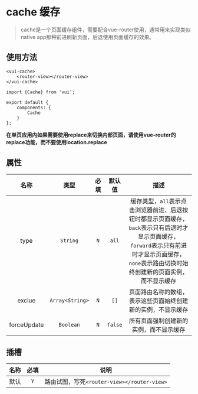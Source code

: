 # cache 缓存

> cache是一个页面缓存组件，需要配合vue-router使用，通常用来实现类似native app那种前进刷新页面，后退使用页面缓存的效果。

## 使用方法

```
<vui-cache>
    <router-view></router-view>  
</vui-cache>
```

```
import {Cache} from 'vui';

export default {
    components: {
        Cache
    }
};
```

**在单页应用内如果需要使用replace来切换内部页面，请使用vue-router的replace功能，而不要使用location.replace**

## 属性

名称|类型|必填|默认值|描述
:-:|:-:|:-:|:-:|:-:
type|`String`|`N`|`all`|缓存类型，`all`表示点击浏览器前进、后退按钮时都显示页面缓存，`back`表示只有后退时才显示页面缓存，`forward`表示只有前进时才显示页面缓存，`none`表示路由切换时始终创建新的页面实例，而不显示缓存
exclue|`Array<String>`|`N`|`[]`|页面路由名称的数组，表示这些页面始终创建新的实例，不显示缓存
forceUpdate|`Boolean`|`N`|`false`|所有页面强制创建新的实例，而不显示缓存

## 插槽

名称|必填|说明
:-:|:-:|:-:
默认|`Y`|路由试图，写死`<router-view></router-view>`
